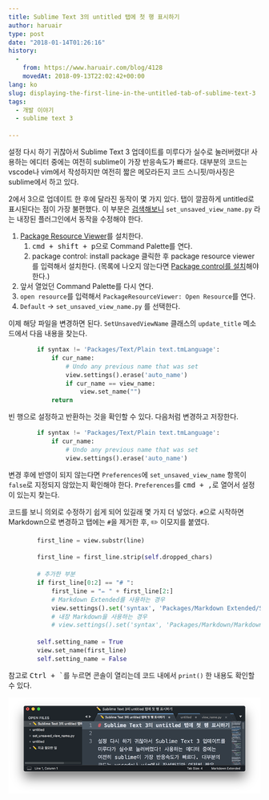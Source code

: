 ```yaml
---
title: Sublime Text 3의 untitled 탭에 첫 행 표시하기
author: haruair
type: post
date: "2018-01-14T01:26:16"
history:
  - 
    from: https://www.haruair.com/blog/4128
    movedAt: 2018-09-13T22:02:42+00:00
lang: ko
slug: displaying-the-first-line-in-the-untitled-tab-of-sublime-text-3
tags:
  - 개발 이야기
  - sublime text 3

---
```

설정 다시 하기 귀찮아서 Sublime Text 3 업데이트를 미루다가 실수로 눌러버렸다! 사용하는 에디터 중에는 여전히 sublime이 가장 반응속도가 빠르다. 대부분의 코드는 vscode나 vim에서 작성하지만 여전히 짧은 메모라든지 코드 스니핏/마사징은 sublime에서 하고 있다.

2에서 3으로 업데이트 한 후에 달라진 동작이 몇 가지 있다. 탭이 깔끔하게 untitled로 표시된다는 점이 가장 불편했다. 이 부분은 [검색해보니][1] `set_unsaved_view_name.py` 라는 내장된 플러그인에서 동작을 수정해야 한다.

  1. [Package Resource Viewer][2]를 설치한다. 
      1. <kbd>cmd + shift + p</kbd>으로 Command Palette를 연다.
      2. package control: install package 클릭한 후 package resource viewer를 입력해서 설치한다. (목록에 나오지 않는다면 [Package control를 설치][3]해야 한다.)
  2. 앞서 열었던 Command Palette를 다시 연다.
  3. `open resource`를 입력해서 `PackageResourceViewer: Open Resource`를 연다.
  4. `Default` -> `set_unsaved_view_name.py` 를 선택한다.

이제 해당 파일을 변경하면 된다. `SetUnsavedViewName` 클래스의 `update_title` 메소드에서 다음 내용을 찾는다.

```python
        if syntax != 'Packages/Text/Plain text.tmLanguage':
            if cur_name:
                # Undo any previous name that was set
                view.settings().erase('auto_name')
                if cur_name == view_name:
                    view.set_name("")
            return
```

빈 행으로 설정하고 반환하는 것을 확인할 수 있다. 다음처럼 변경하고 저장한다.

```python
        if syntax != 'Packages/Text/Plain text.tmLanguage':
            if cur_name:
                # Undo any previous name that was set
                view.settings().erase('auto_name')
```

변경 후에 반영이 되지 않는다면 `Preferences`에 `set_unsaved_view_name` 항목이 `false`로 지정되지 않았는지 확인해야 한다. `Preferences`를 <kbd>cmd + ,</kbd>로 열어서 설정이 있는지 찾는다.

코드를 보니 의외로 수정하기 쉽게 되어 있길래 몇 가지 더 넣었다. `#`으로 시작하면 Markdown으로 변경하고 탭에는 `#`을 제거한 후, ✏️ 이모지를 붙였다.

```python
        first_line = view.substr(line)

        first_line = first_line.strip(self.dropped_chars)

        # 추가한 부분
        if first_line[0:2] == "# ":
            first_line = "✏️ " + first_line[2:]
            # Markdown Extended를 사용하는 경우
            view.settings().set('syntax', 'Packages/Markdown Extended/Syntaxes/Markdown Extended.sublime-syntax')
            # 내장 Markdown을 사용하는 경우
            # view.settings().set('syntax', 'Packages/Markdown/Markdown.sublime-syntax')

        self.setting_name = True
        view.set_name(first_line)
        self.setting_name = False
```

참고로 <kbd>Ctrl + &#96;</kbd>를 누르면 콘솔이 열리는데 코드 내에서 `print()` 한 내용도 확인할 수 있다.

![](untitled-header-removed-1.png)

[1]: https://stackoverflow.com/questions/43781845/how-to-enable-sublime-text-to-take-first-line-as-file-name-while-saving/43782072
[2]: https://packagecontrol.io/packages/PackageResourceViewer
[3]: https://packagecontrol.io/installation
